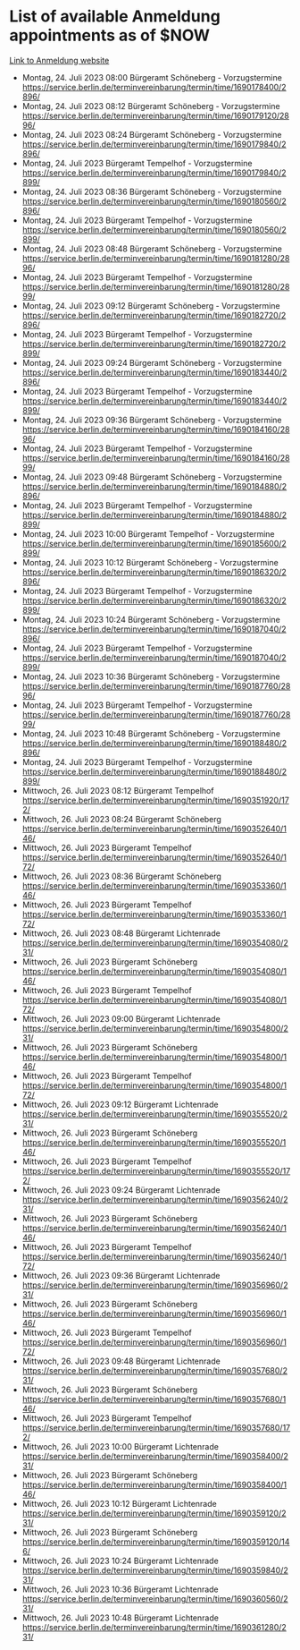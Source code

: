 # List of available Anmeldung appointments as of $NOW
[Link to Anmeldung website](https://service.berlin.de/terminvereinbarung/termin/tag.php?termin=1&anliegen[]=120686&dienstleisterlist=122210,122217,327316,122219,327312,122227,327314,122231,327346,122243,327348,122254,122252,329742,122260,329745,122262,329748,122271,327278,122273,327274,122277,327276,330436,122280,327294,122282,327290,122284,327292,122291,327270,122285,327266,122286,327264,122296,327268,150230,329760,122297,327286,122294,327284,122312,329763,122314,329775,122304,327330,122311,327334,122309,327332,317869,122281,327352,122279,329772,122283,122276,327324,122274,327326,122267,329766,122246,327318,122251,327320,122257,327322,122208,327298,122226,327300&herkunft=http%3A%2F%2Fservice.berlin.de%2Fdienstleistung%2F120686%2F)
- Montag, 24. Juli 2023 08:00 Bürgeramt Schöneberg - Vorzugstermine https://service.berlin.de/terminvereinbarung/termin/time/1690178400/2896/
- Montag, 24. Juli 2023 08:12 Bürgeramt Schöneberg - Vorzugstermine https://service.berlin.de/terminvereinbarung/termin/time/1690179120/2896/
- Montag, 24. Juli 2023 08:24 Bürgeramt Schöneberg - Vorzugstermine https://service.berlin.de/terminvereinbarung/termin/time/1690179840/2896/
- Montag, 24. Juli 2023  Bürgeramt Tempelhof - Vorzugstermine https://service.berlin.de/terminvereinbarung/termin/time/1690179840/2899/
- Montag, 24. Juli 2023 08:36 Bürgeramt Schöneberg - Vorzugstermine https://service.berlin.de/terminvereinbarung/termin/time/1690180560/2896/
- Montag, 24. Juli 2023  Bürgeramt Tempelhof - Vorzugstermine https://service.berlin.de/terminvereinbarung/termin/time/1690180560/2899/
- Montag, 24. Juli 2023 08:48 Bürgeramt Schöneberg - Vorzugstermine https://service.berlin.de/terminvereinbarung/termin/time/1690181280/2896/
- Montag, 24. Juli 2023  Bürgeramt Tempelhof - Vorzugstermine https://service.berlin.de/terminvereinbarung/termin/time/1690181280/2899/
- Montag, 24. Juli 2023 09:12 Bürgeramt Schöneberg - Vorzugstermine https://service.berlin.de/terminvereinbarung/termin/time/1690182720/2896/
- Montag, 24. Juli 2023  Bürgeramt Tempelhof - Vorzugstermine https://service.berlin.de/terminvereinbarung/termin/time/1690182720/2899/
- Montag, 24. Juli 2023 09:24 Bürgeramt Schöneberg - Vorzugstermine https://service.berlin.de/terminvereinbarung/termin/time/1690183440/2896/
- Montag, 24. Juli 2023  Bürgeramt Tempelhof - Vorzugstermine https://service.berlin.de/terminvereinbarung/termin/time/1690183440/2899/
- Montag, 24. Juli 2023 09:36 Bürgeramt Schöneberg - Vorzugstermine https://service.berlin.de/terminvereinbarung/termin/time/1690184160/2896/
- Montag, 24. Juli 2023  Bürgeramt Tempelhof - Vorzugstermine https://service.berlin.de/terminvereinbarung/termin/time/1690184160/2899/
- Montag, 24. Juli 2023 09:48 Bürgeramt Schöneberg - Vorzugstermine https://service.berlin.de/terminvereinbarung/termin/time/1690184880/2896/
- Montag, 24. Juli 2023  Bürgeramt Tempelhof - Vorzugstermine https://service.berlin.de/terminvereinbarung/termin/time/1690184880/2899/
- Montag, 24. Juli 2023 10:00 Bürgeramt Tempelhof - Vorzugstermine https://service.berlin.de/terminvereinbarung/termin/time/1690185600/2899/
- Montag, 24. Juli 2023 10:12 Bürgeramt Schöneberg - Vorzugstermine https://service.berlin.de/terminvereinbarung/termin/time/1690186320/2896/
- Montag, 24. Juli 2023  Bürgeramt Tempelhof - Vorzugstermine https://service.berlin.de/terminvereinbarung/termin/time/1690186320/2899/
- Montag, 24. Juli 2023 10:24 Bürgeramt Schöneberg - Vorzugstermine https://service.berlin.de/terminvereinbarung/termin/time/1690187040/2896/
- Montag, 24. Juli 2023  Bürgeramt Tempelhof - Vorzugstermine https://service.berlin.de/terminvereinbarung/termin/time/1690187040/2899/
- Montag, 24. Juli 2023 10:36 Bürgeramt Schöneberg - Vorzugstermine https://service.berlin.de/terminvereinbarung/termin/time/1690187760/2896/
- Montag, 24. Juli 2023  Bürgeramt Tempelhof - Vorzugstermine https://service.berlin.de/terminvereinbarung/termin/time/1690187760/2899/
- Montag, 24. Juli 2023 10:48 Bürgeramt Schöneberg - Vorzugstermine https://service.berlin.de/terminvereinbarung/termin/time/1690188480/2896/
- Montag, 24. Juli 2023  Bürgeramt Tempelhof - Vorzugstermine https://service.berlin.de/terminvereinbarung/termin/time/1690188480/2899/
- Mittwoch, 26. Juli 2023 08:12 Bürgeramt Tempelhof https://service.berlin.de/terminvereinbarung/termin/time/1690351920/172/
- Mittwoch, 26. Juli 2023 08:24 Bürgeramt Schöneberg https://service.berlin.de/terminvereinbarung/termin/time/1690352640/146/
- Mittwoch, 26. Juli 2023  Bürgeramt Tempelhof https://service.berlin.de/terminvereinbarung/termin/time/1690352640/172/
- Mittwoch, 26. Juli 2023 08:36 Bürgeramt Schöneberg https://service.berlin.de/terminvereinbarung/termin/time/1690353360/146/
- Mittwoch, 26. Juli 2023  Bürgeramt Tempelhof https://service.berlin.de/terminvereinbarung/termin/time/1690353360/172/
- Mittwoch, 26. Juli 2023 08:48 Bürgeramt Lichtenrade https://service.berlin.de/terminvereinbarung/termin/time/1690354080/231/
- Mittwoch, 26. Juli 2023  Bürgeramt Schöneberg https://service.berlin.de/terminvereinbarung/termin/time/1690354080/146/
- Mittwoch, 26. Juli 2023  Bürgeramt Tempelhof https://service.berlin.de/terminvereinbarung/termin/time/1690354080/172/
- Mittwoch, 26. Juli 2023 09:00 Bürgeramt Lichtenrade https://service.berlin.de/terminvereinbarung/termin/time/1690354800/231/
- Mittwoch, 26. Juli 2023  Bürgeramt Schöneberg https://service.berlin.de/terminvereinbarung/termin/time/1690354800/146/
- Mittwoch, 26. Juli 2023  Bürgeramt Tempelhof https://service.berlin.de/terminvereinbarung/termin/time/1690354800/172/
- Mittwoch, 26. Juli 2023 09:12 Bürgeramt Lichtenrade https://service.berlin.de/terminvereinbarung/termin/time/1690355520/231/
- Mittwoch, 26. Juli 2023  Bürgeramt Schöneberg https://service.berlin.de/terminvereinbarung/termin/time/1690355520/146/
- Mittwoch, 26. Juli 2023  Bürgeramt Tempelhof https://service.berlin.de/terminvereinbarung/termin/time/1690355520/172/
- Mittwoch, 26. Juli 2023 09:24 Bürgeramt Lichtenrade https://service.berlin.de/terminvereinbarung/termin/time/1690356240/231/
- Mittwoch, 26. Juli 2023  Bürgeramt Schöneberg https://service.berlin.de/terminvereinbarung/termin/time/1690356240/146/
- Mittwoch, 26. Juli 2023  Bürgeramt Tempelhof https://service.berlin.de/terminvereinbarung/termin/time/1690356240/172/
- Mittwoch, 26. Juli 2023 09:36 Bürgeramt Lichtenrade https://service.berlin.de/terminvereinbarung/termin/time/1690356960/231/
- Mittwoch, 26. Juli 2023  Bürgeramt Schöneberg https://service.berlin.de/terminvereinbarung/termin/time/1690356960/146/
- Mittwoch, 26. Juli 2023  Bürgeramt Tempelhof https://service.berlin.de/terminvereinbarung/termin/time/1690356960/172/
- Mittwoch, 26. Juli 2023 09:48 Bürgeramt Lichtenrade https://service.berlin.de/terminvereinbarung/termin/time/1690357680/231/
- Mittwoch, 26. Juli 2023  Bürgeramt Schöneberg https://service.berlin.de/terminvereinbarung/termin/time/1690357680/146/
- Mittwoch, 26. Juli 2023  Bürgeramt Tempelhof https://service.berlin.de/terminvereinbarung/termin/time/1690357680/172/
- Mittwoch, 26. Juli 2023 10:00 Bürgeramt Lichtenrade https://service.berlin.de/terminvereinbarung/termin/time/1690358400/231/
- Mittwoch, 26. Juli 2023  Bürgeramt Schöneberg https://service.berlin.de/terminvereinbarung/termin/time/1690358400/146/
- Mittwoch, 26. Juli 2023 10:12 Bürgeramt Lichtenrade https://service.berlin.de/terminvereinbarung/termin/time/1690359120/231/
- Mittwoch, 26. Juli 2023  Bürgeramt Schöneberg https://service.berlin.de/terminvereinbarung/termin/time/1690359120/146/
- Mittwoch, 26. Juli 2023 10:24 Bürgeramt Lichtenrade https://service.berlin.de/terminvereinbarung/termin/time/1690359840/231/
- Mittwoch, 26. Juli 2023 10:36 Bürgeramt Lichtenrade https://service.berlin.de/terminvereinbarung/termin/time/1690360560/231/
- Mittwoch, 26. Juli 2023 10:48 Bürgeramt Lichtenrade https://service.berlin.de/terminvereinbarung/termin/time/1690361280/231/
